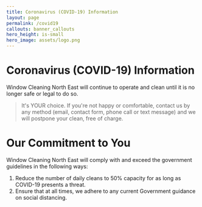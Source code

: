 ```yaml
---
title: Coronavirus (COVID-19) Information
layout: page
permalink: /covid19
callouts: banner_callouts
hero_height: is-small
hero_image: assets/logo.png
---
```


# Coronavirus (COVID-19) Information

Window Cleaning North East will continue to operate and clean until it is no longer safe or legal to do so.

> It's YOUR choice. If you're not happy or comfortable, contact us by any method (email, contact form, phone call or text message) and we will postpone your clean, free of charge.

# Our Commitment to You

Window Cleaning North East will comply with and exceed the government guidelines in the following ways:

1. Reduce the number of daily cleans to 50% capacity for as long as COVID-19 presents a threat.
1. Ensure that at all times, we adhere to any current Government guidance on social distancing.

